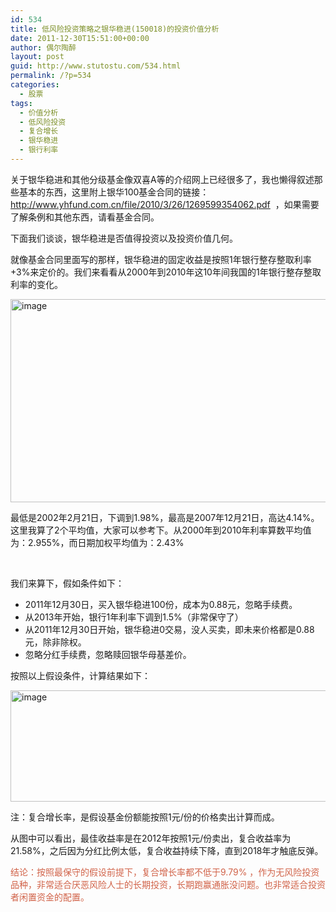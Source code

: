 ```yaml
---
id: 534
title: 低风险投资策略之银华稳进(150018)的投资价值分析
date: 2011-12-30T15:51:00+00:00
author: 偶尔陶醉
layout: post
guid: http://www.stutostu.com/534.html
permalink: /?p=534
categories:
  - 股票
tags:
  - 价值分析
  - 低风险投资
  - 复合增长
  - 银华稳进
  - 银行利率
---
```

关于银华稳进和其他分级基金像双喜A等的介绍网上已经很多了，我也懒得叙述那些基本的东西，这里附上银华100基金合同的链接：<a title="http://www.yhfund.com.cn/file/2010/3/26/1269599354062.pdf" href="http://www.yhfund.com.cn/file/2010/3/26/1269599354062.pdf" target="_blank" rel="nofollow" >http://www.yhfund.com.cn/file/2010/3/26/1269599354062.pdf</a>&nbsp; ，如果需要了解条例和其他东西，请看基金合同。

下面我们谈谈，银华稳进是否值得投资以及投资价值几何。



就像基金合同里面写的那样，银华稳进的固定收益是按照1年银行整存整取利率+3%来定价的。我们来看看从2000年到2010年这10年间我国的1年银行整存整取利率的变化。

[<img style="background-image: none; border-bottom: 0px; border-left: 0px; padding-left: 0px; padding-right: 0px; display: inline; border-top: 0px; border-right: 0px; padding-top: 0px" title="image" border="0" alt="image" src="http://ww1.sinaimg.cn/large/6915c7dcjw1e6cz09oi0aj20g508t74m.jpg" width="644" height="325" />](http://ww1.sinaimg.cn/large/6915c7dcjw1e6cz09oi0aj20g508t74m.jpg)

最低是2002年2月21日，下调到1.98%，最高是2007年12月21日，高达4.14%。这里我算了2个平均值，大家可以参考下。从2000年到2010年利率算数平均值为：2.955%，而日期加权平均值为：2.43%

&nbsp;

我们来算下，假如条件如下：

  * 2011年12月30日，买入银华稳进100份，成本为0.88元，忽略手续费。
  * 从2013年开始，银行1年利率下调到1.5%（非常保守了）
  * 从2011年12月30日开始，银华稳进0交易，没人买卖，即未来价格都是0.88元，除非除权。
  * 忽略分红手续费，忽略赎回银华母基差价。

按照以上假设条件，计算结果如下：

[<img style="border-bottom: 0px; border-left: 0px; padding-left: 0px; padding-right: 0px; display: inline; border-top: 0px; border-right: 0px; padding-top: 0px" title="image" border="0" alt="image" src="http://ww3.sinaimg.cn/large/6915c7dcjw1e6cz0q0j5uj20hs04y0tv.jpg" width="640" height="178" />](http://ww3.sinaimg.cn/large/6915c7dcjw1e6cz0q0j5uj20hs04y0tv.jpg)

注：复合增长率，是假设基金份额能按照1元/份的价格卖出计算而成。

从图中可以看出，最佳收益率是在2012年按照1元/份卖出，复合收益率为21.58%，之后因为分红比例太低，复合收益持续下降，直到2018年才触底反弹。

<font color="#d16349">结论：按照最保守的假设前提下，复合增长率都不低于9.79% ，作为无风险投资品种，非常适合厌恶风险人士的长期投资，长期跑赢通胀没问题。也非常适合投资者闲置资金的配置。</font>